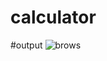 # calculator
#output
![brows](https://github.com/GaganNahak/calculator/assets/160512461/03008776-5580-4305-8864-81e88448e0aa)
